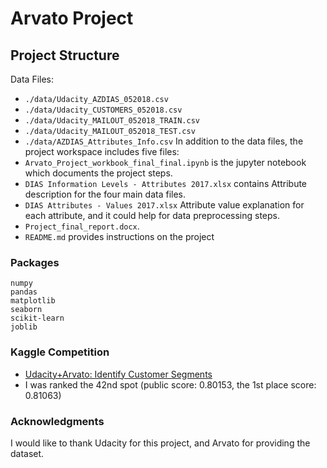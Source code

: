 #  Arvato Project

## Project Structure
Data Files:
- `./data/Udacity_AZDIAS_052018.csv`
- `./data/Udacity_CUSTOMERS_052018.csv`
- `./data/Udacity_MAILOUT_052018_TRAIN.csv`
- `./data/Udacity_MAILOUT_052018_TEST.csv`
- `./data/AZDIAS_Attributes_Info.csv`
In addition to the data files, the project workspace includes five files:
- `Arvato_Project_workbook_final_final.ipynb` is the jupyter notebook which documents the project steps.
- `DIAS Information Levels - Attributes 2017.xlsx` contains Attribute description for the four main data files.
- `DIAS Attributes - Values 2017.xlsx` Attribute value explanation for each attribute, and it could help for data preprocessing steps.
- `Project_final_report.docx`.
- `README.md` provides instructions on the project

### Packages
```
numpy
pandas
matplotlib
seaborn
scikit-learn
joblib
```

### Kaggle Competition
- [Udacity+Arvato: Identify Customer Segments](https://www.kaggle.com/c/udacity-arvato-identify-customers)
- I was ranked the 42nd spot (public score: 0.80153, the 1st place score: 0.81063)

### Acknowledgments
I would like to thank Udacity for this project, and Arvato for providing the dataset.
